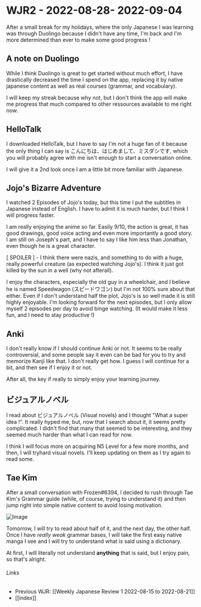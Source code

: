 # WJR2 - 2022-08-28- 2022-09-04

After a small break for my holidays, where the only Japanese I was learning was through Duolingo because I didn't have any time, I'm back and I'm more determined than ever to make some good progress !

## A note on Duolingo

While I think Duolingo is great to get started without much effort, I have drastically decreased the time I spend on the app, replacing it by native japanese content as well as real courses (grammar, and vocabulary). 

I will keep my streak because why not, but I don't think the app will make me progress that much compared to other ressources available to me right now.

## HelloTalk
I downloaded HelloTalk, but I have to say I'm not a huge fan of it because the only thing I can say is こんにちは、はじめまして、ミスダシです, which you will probably agree with me isn't enough to start a conversation online. 

I will give it a 2nd look once I am a little bit more familiar with Japanese.

## Jojo's Bizarre Adventure
I watched 2 Episodes of Jojo's today, but this time I put the subtitles in Japanese instead of English. I have to admit it is much harder, but I think I will progress faster. 

I am really enjoying the anime so far. Easily  9/10, the action is great, it has good drawings, good voice acting and even more importantly a good story. I am still on Joseph's part, and I have to say I like him less than Jonathan, even though he is a great character. 

[ SPOILER ] - I think there were nazis, and something to do with a huge, really powerful creature (as expected watching Jojo's). I think it just got killed by the sun in a well (why not afterall). 

I enjoy the characters, especially the old guy in a wheelchair, and I believe he is named Speedwagon (スピードワゴン) but I'm not 100% sure about that either. Even if I don't understand half the plot, Jojo's is so well made it is still highly enjoyable. I'm looking forward for the next episodes, but I only allow myself 2 episodes per day to avoid binge watching. (It would make it less fun, and I need to stay productive !)

## Anki
I don't really know if I should continue Anki or not. It seems to be really controversial, and some people say it even can be bad for you to try and memorize Kanji like that. I don't really get how. I guess I will continue for a bit, and then see if I enjoy it or not.

After all, the key if really to simply enjoy your learning journey.

## ビジュアルノべル

I read about ビジュアルノべル (Visual novels) and I thought "What a super idea !". It really hyped me, but, now that I search about it, it seems pretty complicated. I didn't find that many that seemed to be interesting, and they seemed much harder than what I can read for now. 

I think I will focus more on acquiring N5 Level for a few more months, and then, I will tryhard visual novels. I'll keep updating on them as I try again to read some.

## Tae Kim
After a small conversation with Frozen#6394, I decided to rush through Tae Kim's Grammar guide (while, of course, trying to understand it) and then jump right into simple native content to avoid losing motivation.

![Image](https://misudashi.github.io/systems/static/beginner-steps.png)

Tomorrow, I will try to read about half of it, and the next day, the other half. Once I have *really weak* grammar bases, I will take the first easy native manga I see and I will try to understand what is said using a dictionary.

At first, I will literally not understand **anything** that is said, but I enjoy pain, so that's alright.
###### Links
- Previous WJR: [[Weekly Japanese Review 1 2022-08-15 to 2022-08-21]]
- [[index]]